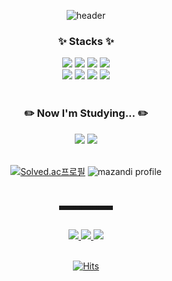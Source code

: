 <div align="center">
  
  ![header](https://capsule-render.vercel.app/api?type=waving&color=8F8D8E&height=300&section=header&text=Welcome!&fontSize=70&fontColor=3B393B&)
</div>

<!-- GitHub stats
<div align="center">
  ![Seola's GitHub stats](https://github-readme-stats.vercel.app/api?username=SeolA-Lee&show_icons=true&theme=transparent)
</div>
<br />
-->

<h3 align="center">✨ Stacks ✨</h3>
<div align="center">
  <!-- Java, Javascript, Node.js, MySQL -->
  <img src = "https://img.shields.io/badge/Java-E76F00?style=for-the-badge&logo=openjdk&logoColor=white"> 
  <img src = "https://img.shields.io/badge/JavaScript-F7DF1E?style=for-the-badge&logo=JavaScript&logoColor=white">
  <img src ="https://img.shields.io/badge/Node.js-5FA04E?style=for-the-badge&logo=node.js&logoColor=white">
  <img src = "https://img.shields.io/badge/MySQL-4479A1?style=for-the-badge&logo=mysql&logoColor=white">
  <br />
  <!-- GitHub, Notion, Docker, Jira -->
  <img src ="https://img.shields.io/badge/GitHub-181717?style=for-the-badge&logo=github&logoColor=white">
  <img src ="https://img.shields.io/badge/Notion-000000?style=for-the-badge&logo=notion&logoColor=white">
  <img src = "https://img.shields.io/badge/Docker-2496ED?style=for-the-badge&logo=docker&logoColor=white">
  <img src ="https://img.shields.io/badge/Jira-0052CC?style=for-the-badge&logo=jira&logoColor=white">
  <br />
</div>
<br />

<h3 align="center">✏️ Now I'm Studying... ✏️</h3>
<div align="center">
  <!-- Spring, Spring Boot -->
  <img src = "https://img.shields.io/badge/Spring-6DB33F?style=for-the-badge&logo=spring&logoColor=white">
  <img src = "https://img.shields.io/badge/Spring_Boot-6DB33F?style=for-the-badge&logo=springboot&logoColor=white">
  <br />
</div>
<br />
<div align="center">
  <!-- solved.ac -->
  
  [![Solved.ac프로필](http://mazassumnida.wtf/api/v2/generate_badge?boj=sxxlx)](https://solved.ac/sxxlx/)
  ![mazandi profile](http://mazandi.herokuapp.com/api?handle=sxxlx&theme=warm)
</div>
<br />

<div align="center">
  <hr style="border-style:dashed;" width=80 />
  <br />
  <!-- Tistory, Notion Portfolio, Gmail -->
  <a href="https://sxxlx.tistory.com/">
    <img src = "https://img.shields.io/badge/Tech_blog-FF5543?style=for-the-badge&logo=tistory&logoColor=white"> 
  </a>
  <a href="https://dev-sxxlx.notion.site/1a1bef2ac32d800b916ec4dcb59a12ff">
    <img src ="https://img.shields.io/badge/Portfolio-000000?style=for-the-badge&logo=notion&logoColor=white">
  </a>
  <a href="mailto:seola12e@gmail.com">
    <img src = "https://img.shields.io/badge/Gmail-EA4335?style=for-the-badge&logo=gmail&logoColor=white"> 
  </a>
  <br /><br />
  
  [![Hits](https://hits.seeyoufarm.com/api/count/incr/badge.svg?url=https%3A%2F%2Fgithub.com%2FSeolA-Lee%2Fhit-counter&count_bg=%2349AC3D&title_bg=%23686868&icon=github.svg&icon_color=%23FFFFFF&title=hits&edge_flat=false)](https://hits.seeyoufarm.com)
</div>
<br />

